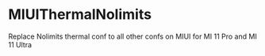# MIUIThermalNolimits
Replace Nolimits thermal conf to all other confs on MIUI for MI 11 Pro and MI 11 Ultra
